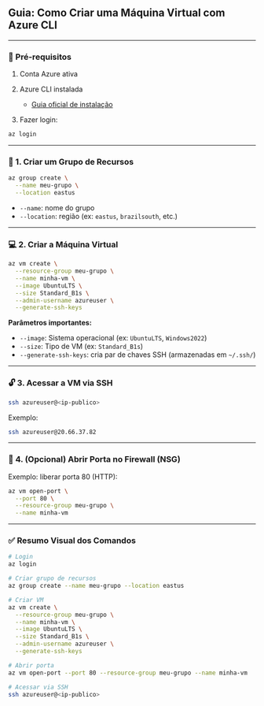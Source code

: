 ## Guia: Como Criar uma Máquina Virtual com Azure CLI

---

### 🔧 Pré-requisitos

1. Conta Azure ativa
2. Azure CLI instalada

   * [Guia oficial de instalação](https://learn.microsoft.com/pt-br/cli/azure/install-azure-cli)
3. Fazer login:

```bash
az login
```

---

### 🧱 1. Criar um Grupo de Recursos

```bash
az group create \
  --name meu-grupo \
  --location eastus
```

* `--name`: nome do grupo
* `--location`: região (ex: `eastus`, `brazilsouth`, etc.)

---

### 💻 2. Criar a Máquina Virtual

```bash
az vm create \
  --resource-group meu-grupo \
  --name minha-vm \
  --image UbuntuLTS \
  --size Standard_B1s \
  --admin-username azureuser \
  --generate-ssh-keys
```

**Parâmetros importantes:**

* `--image`: Sistema operacional (ex: `UbuntuLTS`, `Windows2022`)
* `--size`: Tipo de VM (ex: `Standard_B1s`)
* `--generate-ssh-keys`: cria par de chaves SSH (armazenadas em `~/.ssh/`)

---

### 🔓 3. Acessar a VM via SSH

```bash
ssh azureuser@<ip-publico>
```

Exemplo:

```bash
ssh azureuser@20.66.37.82
```

---

### 📄 4. (Opcional) Abrir Porta no Firewall (NSG)

Exemplo: liberar porta 80 (HTTP):

```bash
az vm open-port \
  --port 80 \
  --resource-group meu-grupo \
  --name minha-vm
```

---

### ✅ Resumo Visual dos Comandos

```bash
# Login
az login

# Criar grupo de recursos
az group create --name meu-grupo --location eastus

# Criar VM
az vm create \
  --resource-group meu-grupo \
  --name minha-vm \
  --image UbuntuLTS \
  --size Standard_B1s \
  --admin-username azureuser \
  --generate-ssh-keys

# Abrir porta
az vm open-port --port 80 --resource-group meu-grupo --name minha-vm

# Acessar via SSH
ssh azureuser@<ip-publico>
```
